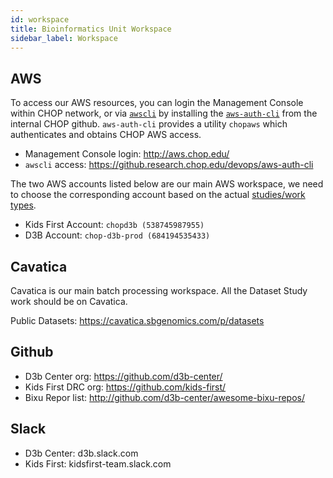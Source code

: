 ```yaml
---
id: workspace
title: Bioinformatics Unit Workspace
sidebar_label: Workspace
---
```


## AWS
To access our AWS resources, you can login the Management Console within CHOP network, or via [`awscli`](https://aws.amazon.com/cli/) by installing the [`aws-auth-cli`](https://github.research.chop.edu/devops/aws-auth-cli) from the internal CHOP github. `aws-auth-cli` provides a utility `chopaws` which authenticates and obtains CHOP AWS access. 
- Management Console login: http://aws.chop.edu/
- `awscli` access: https://github.research.chop.edu/devops/aws-auth-cli

The two AWS accounts listed below are our main AWS workspace, we need to choose the corresponding account based on the actual [studies/work types](https://github.com/d3b-center/bfx-orientation/wiki/Studies).
- Kids First Account: `chopd3b (538745987955)`
- D3B Account: `chop-d3b-prod (684194535433)`

## Cavatica
Cavatica is our main batch processing workspace. All the Dataset Study work should be on Cavatica. 


Public Datasets: https://cavatica.sbgenomics.com/p/datasets

## Github
- D3b Center org: https://github.com/d3b-center/
- Kids First DRC org: https://github.com/kids-first/
- Bixu Repor list: http://github.com/d3b-center/awesome-bixu-repos/

## Slack
- D3b Center: d3b.slack.com
- Kids First: kidsfirst-team.slack.com


